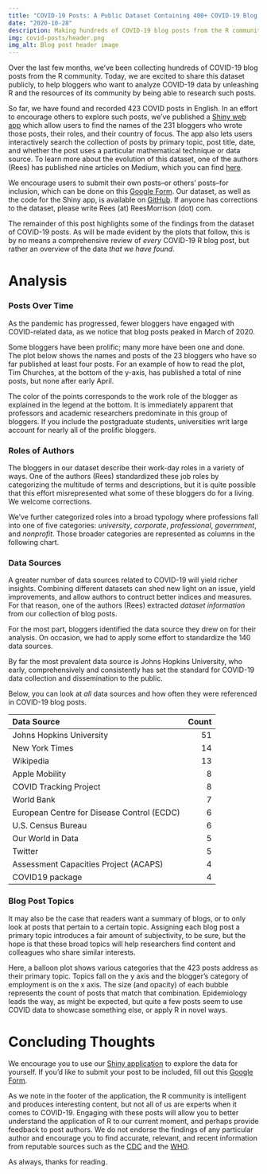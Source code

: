 ```yaml
---
title: "COVID-19 Posts: A Public Dataset Containing 400+ COVID-19 Blog Posts"
date: "2020-10-28"
description: Making hundreds of COVID-19 blog posts from the R community available for public use
img: covid-posts/header.png
img_alt: Blog post header image
---
```


Over the last few months, we’ve been collecting hundreds of COVID-19
blog posts from the R community. Today, we are excited to share this
dataset publicly, to help bloggers who want to analyze COVID-19 data by
unleashing R and the resources of its community by being able to
research such posts.

So far, we have found and recorded 423 COVID posts in English. In an
effort to encourage others to explore such posts, we’ve published a
<a href="https://connorrothschild.shinyapps.io/covid-posts/" target="_blank">Shiny web app</a>
which allow users to find the names of the 231 bloggers who wrote those
posts, their roles, and their country of focus. The app also lets users
interactively search the collection of posts by primary topic, post
title, date, and whether the post uses a particular mathematical
technique or data source. To learn more about the evolution of this
dataset, one of the authors (Rees) has published nine articles on
Medium, which you can find
<a href="https://medium.com/@rees_32356" target="_blank">here</a>.

We encourage users to submit their own posts–or others’ posts–for
inclusion, which can be done on this
<a href="https://docs.google.com/forms/d/e/1FAIpQLScfob3uBoumXIRcSW83T0GhXCfi-KI_psGxIqtl_rQ5VHu9ZQ/viewform?usp=sf_link" target="_blank">Google Form</a>.
Our dataset, as well as the code for the Shiny app, is available on
<a href="https://github.com/connorrothschild/covid-posts" target="_blank">GitHub</a>.
If anyone has corrections to the dataset, please write Rees (at)
ReesMorrison (dot) com.

The remainder of this post highlights some of the findings from the
dataset of COVID-19 posts. As will be made evident by the plots that
follow, this is by no means a comprehensive review of *every* COVID-19 R
blog post, but rather an overview of the data *that we have found*.

# Analysis

### Posts Over Time

As the pandemic has progressed, fewer bloggers have engaged with
COVID-related data, as we notice that blog posts peaked in March of
2020.

<InlineImage alt="" src="post/covid-posts/weekly-1.png"></InlineImage>

Some bloggers have been prolific; many more have been one and done. The
plot below shows the names and posts of the 23 bloggers who have so far
published at least four posts. For an example of how to read the plot,
Tim Churches, at the bottom of the y-axis, has published a total of nine
posts, but none after early April.

The color of the points corresponds to the work role of the blogger as
explained in the legend at the bottom. It is immediately apparent that
professors and academic researchers predominate in this group of
bloggers. If you include the postgraduate students, universities writ
large account for nearly all of the prolific bloggers.

<InlineImage alt="" src="post/covid-posts/prolificVer2-1.png"></InlineImage>

### Roles of Authors

The bloggers in our dataset describe their work-day roles in a variety
of ways. One of the authors (Rees) standardized these job roles by
categorizing the multitude of terms and descriptions, but it is quite
possible that this effort misrepresented what some of these bloggers do
for a living. We welcome corrections.

We’ve further categorized roles into a broad typology where professions
fall into one of five categories: *university*, *corporate*,
*professional*, *government*, and *nonprofit*. Those broader categories
are represented as columns in the following chart.

<InlineImage alt="" src="post/covid-posts/authorVer2-1.png"></InlineImage>

### Data Sources

A greater number of data sources related to COVID-19 will yield richer
insights. Combining different datasets can shed new light on an issue,
yield improvements, and allow authors to contruct better indices and
measures. For that reason, one of the authors (Rees) extracted *dataset
information* from our collection of blog posts.

For the most part, bloggers identified the data source they drew on for
their analysis. On occasion, we had to apply some effort to standardize
the 140 data sources.

By far the most prevalent data source is Johns Hopkins University, who
early, comprehensively and consistently has set the standard for
COVID-19 data collection and dissemination to the public.

<InlineImage alt="" src="post/covid-posts/dataTable-1.png"></InlineImage>

Below, you can look at *all* data sources and how often they were
referenced in COVID-19 blog posts.

<div class='table-container'>

| Data Source                                                                 | Count |
|:----------------------------------------------------------------------------|------:|
| Johns Hopkins University                                                    |    51 |
| New York Times                                                              |    14 |
| Wikipedia                                                                   |    13 |
| Apple Mobility                                                              |     8 |
| COVID Tracking Project                                                      |     8 |
| World Bank                                                                  |     7 |
| European Centre for Disease Control (ECDC)                                  |     6 |
| U.S. Census Bureau                                                          |     6 |
| Our World in Data                                                           |     5 |
| Twitter                                                                     |     5 |
| Assessment Capacities Project (ACAPS)                                       |     4 |
| COVID19 package                                                             |     4 |

</div>

### Blog Post Topics

It may also be the case that readers want a summary of blogs, or to only
look at posts that pertain to a certain topic. Assigning each blog post
a primary topic introduces a fair amount of subjectivity, to be sure,
but the hope is that these broad topics will help researchers find
content and colleagues who share similar interests.

Here, a balloon plot shows various categories that the 423 posts address
as their primary topic. Topics fall on the y axis and the blogger’s
category of employment is on the x axis. The size (and opacity) of each
bubble represents the count of posts that match that combination.
Epidemiology leads the way, as might be expected, but quite a few posts
seem to use COVID data to showcase something else, or apply R in novel
ways.

<InlineImage alt="" src="post/covid-posts/topicsVer2-1.png"></InlineImage>

# Concluding Thoughts

We encourage you to use our
<a href="https://connorrothschild.shinyapps.io/covid-posts/" target="_blank">Shiny application</a>
to explore the data for yourself. If you’d like to submit your post to
be included, fill out this
<a href="https://docs.google.com/forms/d/e/1FAIpQLScfob3uBoumXIRcSW83T0GhXCfi-KI_psGxIqtl_rQ5VHu9ZQ/viewform?usp=sf_link" target="_blank">Google Form</a>.

As we note in the footer of the application, the R community is
intelligent and produces interesting content, but not all of us are
experts when it comes to COVID-19. Engaging with these posts will allow
you to better understand the application of R to our current moment, and
perhaps provide feedback to post authors. We do not endorse the findings
of any particular author and encourage you to find accurate, relevant,
and recent information from reputable sources such as the
<a href="https://www.cdc.gov/" target="_blank">CDC</a> and the
<a href="https://www.who.int/" target="_blank">WHO</a>.

As always, thanks for reading.

